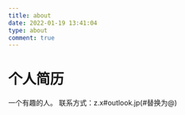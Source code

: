 ```yaml
---
title: about
date: 2022-01-19 13:41:04
type: about
comment: true
---
```

# 个人简历
一个有趣的人。
联系方式：z.x#outlook.jp(#替换为@)
